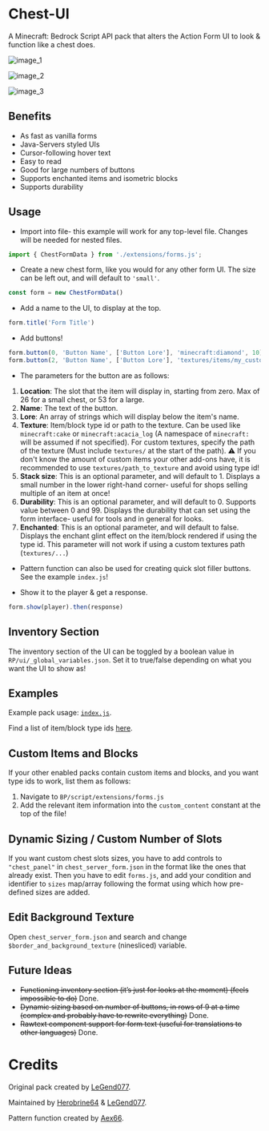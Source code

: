 # Chest-UI

A Minecraft: Bedrock Script API pack that alters the Action Form UI to look & function like a chest does.

![image_1](https://github.com/Herobrine643928/Chest-UI/assets/94234093/e8959623-7806-430d-b35c-184f4818e914)

![image_2](https://github.com/Herobrine643928/Chest-UI/assets/94234093/2ae6b3d8-535e-4164-8073-cabd92ac3d11)

![image_3](https://github.com/Herobrine643928/Chest-UI/assets/94234093/474ad660-d4f8-4280-9403-d1920efada77)

## Benefits

- As fast as vanilla forms
- Java-Servers styled UIs
- Cursor-following hover text
- Easy to read
- Good for large numbers of buttons
- Supports enchanted items and isometric blocks
- Supports durability

## Usage
- Import into file- this example will work for any top-level file. Changes will be needed for nested files.
```js
import { ChestFormData } from './extensions/forms.js';
```

- Create a new chest form, like you would for any other form UI. The size can be left out, and will default to `'small'`.
```js
const form = new ChestFormData()
```

- Add a name to the UI, to display at the top.
```js
form.title('Form Title')
```
- Add buttons!
```js
form.button(0, 'Button Name', ['Button Lore'], 'minecraft:diamond', 10)
form.button(2, 'Button Name', ['Button Lore'], 'textures/items/my_custom_item', 6, 60)
```
- The parameters for the button are as follows:
1. **Location**: The slot that the item will display in, starting from zero. Max of 26 for a small chest, or 53 for a large.
2. **Name**: The text of the button.
3. **Lore**: An array of strings which will display below the item's name.
4. **Texture**: Item/block type id or path to the texture. Can be used like `minecraft:cake` or `minecraft:acacia_log` (A namespace of `minecraft:` will be assumed if not specified). For custom textures, specify the path of the texture (Must include `textures/` at the start of the path). ⚠️ If you don't know the amount of custom items your other add-ons have, it is recommended to use `textures/path_to_texture` and avoid using type id!
5. **Stack size**: This is an optional parameter, and will default to 1. Displays a small number in the lower right-hand corner- useful for shops selling multiple of an item at once!
6. **Durability**: This is an optional parameter, and will default to 0. Supports value between 0 and 99. Displays the durability that can set using the form interface- useful for tools and in general for looks.
7. **Enchanted**: This is an optional parameter, and will default to false. Displays the enchant glint effect on the item/block rendered if using the type id. This parameter will not work if using a custom textures path (`textures/...`)

- Pattern function can also be used for creating quick slot filler buttons. See the example `index.js`!

- Show it to the player & get a response.
```js
form.show(player).then(response)
```

## Inventory Section
The inventory section of the UI can be toggled by a boolean value in `RP/ui/_global_variables.json`.
Set it to true/false depending on what you want the UI to show as!

## Examples
Example pack usage: [`index.js`](https://github.com/Herobrine643928/Chest-UI/blob/main/BP/scripts/index.js).

Find a list of item/block type ids [here](https://learn.microsoft.com/en-us/minecraft/creator/reference/content/addonsreference/examples/addonitems).

## Custom Items and Blocks
If your other enabled packs contain custom items and blocks, and you want type ids to work, list them as follows:
1. Navigate to `BP/script/extensions/forms.js`
2. Add the relevant item information into the `custom_content` constant at the top of the file!

## Dynamic Sizing / Custom Number of Slots

If you want custom chest slots sizes, you have to add controls to `"chest_panel"` in `chest_server_form.json` in the format like the ones that already exist. Then you have to edit `forms.js`, and add your condition and identifier to `sizes` map/array following the format using which how pre-defined sizes are added.

## Edit Background Texture

Open `chest_server_form.json` and search and change `$border_and_background_texture` (ninesliced) variable.

## Future Ideas

- ~~Functioning inventory section (it’s just for looks at the moment) (feels impossible to do)~~ Done.
- ~~Dynamic sizing based on number of buttons, in rows of 9 at a time (complex and probably have to rewrite everything)~~ Done.
- ~~Rawtext component support for form text (useful for translations to other languages)~~ Done.

# Credits

Original pack created by [LeGend077](https://github.com/LeGend077).

Maintained by [Herobrine64](https://discord.com/users/330740982117302283) & [LeGend077](https://discord.com/users/695712100072292482).

Pattern function created by [Aex66](https://github.com/Aex66).
